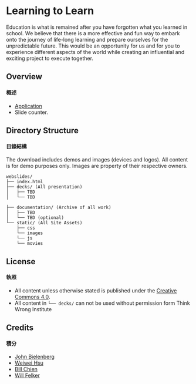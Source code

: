 # Learning to Learn

Education is what is remained after you have forgotten what you learned in school. We believe that there is a more effective and fun way to embark onto the journey of life-long learning and prepare ourselves for the unpredictable future. This would be an opportunity for us and for you to experience different aspects of the world while creating an influential and exciting project to execute together.


## Overview
#### 概述

- [Application](docs/click-to-nav.md)
- Slide counter.



## Directory Structure
#### 目錄結構

The download includes demos and images (devices and logos).
All content is for demo purposes only. Images are property of their respective owners.

```
webslides/
├── index.html
├── decks/ (All presentation)
│   ├── TBD
│   └── TBD

├── documentation/ (Archive of all work)
│   ├── TBD
│   └── TBD (optional)
└── static/ (All Site Assets)
    ├── css
    └── images
    └── js
    └── movies
```


## License
#### 執照

- All content unless otherwise stated is published under the [Creative Commons 4.0](https://creativecommons.org/licenses/by/4.0/).
- All content in ```└── decks/``` can not be used without permission form Think Wrong Institute

## Credits
#### 積分

- [John Bielenberg](http://www.aiga.org/medalist-john-bielenberg)
- [Weiwei Hsu](https://weiweihsu.com)
- [Bill Chien](https://billchien.net)
- [Will Felker](https://www.williamfelker.com)

